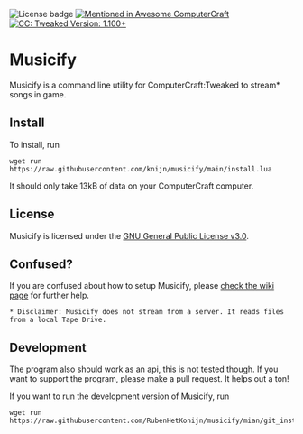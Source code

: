 ![License badge](https://img.shields.io/github/license/RubenHetKonijn/musicify)
[![Mentioned in Awesome ComputerCraft](https://awesome.re/mentioned-badge.svg)](https://github.com/tomodachi94/awesome-computercraft)
[![CC: Tweaked Version: 1.100+](https://img.shields.io/badge/CC:%20tweaked-1.100+-green?style=for-the-badge&logo=GNOME%20Terminal)](https://tweaked.cc/)
# Musicify
Musicify is a command line utility for ComputerCraft:Tweaked to stream* songs in game.

## Install
To install, run
```shell
wget run https://raw.githubusercontent.com/knijn/musicify/main/install.lua
```
It should only take 13kB of data on your ComputerCraft computer.



## License
Musicify is licensed under the [GNU General Public License v3.0](LICENSE).

## Confused?
If you are confused about how to setup Musicify, please [check the wiki page](https://github.com/RubenHetKonijn/musicify/wiki/Setup-Musicify) for further help.

`* Disclaimer: Musicify does not stream from a server. It reads files from a local Tape Drive.`

## Development
The program also should work as an api, this is not tested though.
If you want to support the program, please make a pull request. It helps out a ton!

If you want to run the development version of Musicify, run

```shell
wget run https://raw.githubusercontent.com/RubenHetKonijn/musicify/mian/git_install.lua
```
